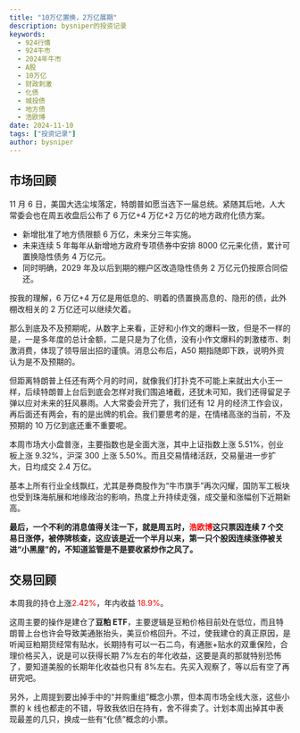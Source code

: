 ```yaml
---
title: "10万亿置换，2万亿展期"
description: bysniper的投资记录
keywords:
  - 924行情
  - 924牛市
  - 2024年牛市
  - A股
  - 10万亿
  - 财政刺激
  - 化债
  - 城投债
  - 地方债
  - 浩欧博
date: 2024-11-10
tags: ["投资记录"]
author: bysniper
---
```


## 市场回顾

11 月 6 日，美国大选尘埃落定，特朗普如愿当选下一届总统。紧随其后地，人大常委会也在周五收盘后公布了 6 万亿+4 万亿+2 万亿的地方政府化债方案。

- 新增批准了地方债限额 6 万亿，未来分三年实施。
- 未来连续 5 年每年从新增地方政府专项债券中安排 8000 亿元来化债，累计可置换隐性债务 4 万亿元。
- 同时明确，2029 年及以后到期的棚户区改造隐性债务 2 万亿元仍按原合同偿还。

按我的理解，6 万亿+4 万亿是用低息的、明着的债置换高息的、隐形的债，此外棚改相关的 2 万亿还可以继续欠着。

那么到底及不及预期呢，从数字上来看，正好和小作文的爆料一致，但是不一样的是，一是多年度的总计金额，二是只是为了化债，没有小作文爆料的刺激楼市、刺激消费，体现了领导层出招的谨慎。消息公布后，A50 期指随即下跌，说明外资认为是不及预期的。

但距离特朗普上任还有两个月的时间，就像我们打扑克不可能上来就出大小王一样，后续特朗普上台后到底会怎样对我们围追堵截，还犹未可知，我们还得留足子弹以应对未来的狂风暴雨。人大常委会开完了，我们还有 12 月的经济工作会议，再后面还有两会，有的是出牌的机会。我们要思考的是，在情绪高涨的当前，不及预期的 10 万亿到底还重不重要呢。

本周市场大小盘普涨，主要指数也是全面大涨，其中上证指数上涨 5.51%，创业板上涨 9.32%，沪深 300 上涨 5.50%。而且交易情绪活跃，交易量进一步扩大，日均成交 2.4 万亿。

基本上所有行业全线飘红，尤其是券商股作为“牛市旗手”再次闪耀，国防军工板块也受到珠海航展和地缘政治的影响，热度上升持续走强，成交量和涨幅创下近期新高。

**最后，一个不利的消息值得关注一下，就是周五时，<font color=red>浩欧博</font>这只票因连续 7 个交易日涨停，被停牌核查，这应该是近一个半月以来，第一只个股因连续涨停被关进“小黑屋”的，不知道监管是不是要收紧炒作之风了。**

## 交易回顾

本周我的持仓上涨<font color=red>2.42%</font>，年内收益 <font color=red>18.9%</font>。

这周主要的操作是建仓了**豆粕 ETF**，主要逻辑是豆粕价格目前处在低位，而且特朗普上台也许会导致美通胀抬头，美豆价格回升。不过，使我建仓的真正原因，是听闻豆粕期货经常有贴水，长期持有可以一石二鸟，有通胀+贴水的双重保险，合理价格买入，说是可以获得长期 7%左右的年化收益，这要是真的那就特别恐怖了，要知道美股的长期年化收益也只有 8%左右。先买入观察了，等以后有空了再研究吧。

另外，上周提到要出掉手中的“并购重组”概念小票，但本周市场全线大涨，这些小票的 k 线也都走的不错，导致我依旧在持有，舍不得卖了。计划本周出掉其中表现最差的几只，换成一些有“化债”概念的小票。
